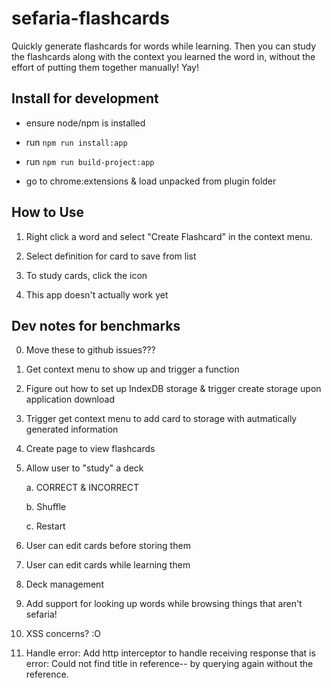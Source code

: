 # sefaria-flashcards
Quickly generate flashcards for words while learning. Then you can study the flashcards along with the context you learned the word in, without the effort of putting them together manually! Yay!

## Install for development
- ensure node/npm is installed

- run `npm run install:app`

- run `npm run build-project:app`

- go to chrome:extensions & load unpacked from plugin folder

## How to Use
1. Right click a word and select "Create Flashcard" in the context menu.

2. Select definition for card to save from list

3. To study cards, click the icon

4. This app doesn't actually work yet


## Dev notes for benchmarks

0. Move these to github issues???

1. Get context menu to show up and trigger a function

2. Figure out how to set up IndexDB storage & trigger create storage upon application download

3. Trigger get context menu to add card to storage with autmatically generated information

4. Create page to view flashcards

5. Allow user to "study" a deck
    
    a. CORRECT & INCORRECT

    b. Shuffle

    c. Restart

6. User can edit cards before storing them

7. User can edit cards while learning them

8. Deck management

9. Add support for looking up words while browsing things that aren't sefaria!

10. XSS concerns? :O

11. Handle error: Add http interceptor to handle receiving response that is error: Could not find title in reference-- by querying again without the reference.